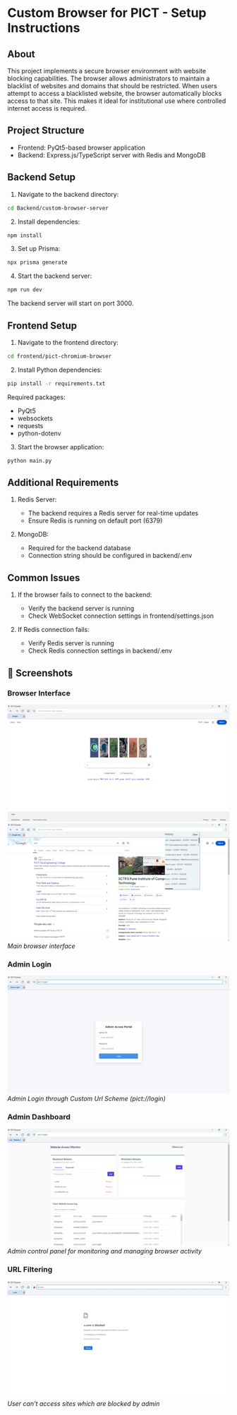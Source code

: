 # Custom Browser for PICT - Setup Instructions
## About
This project implements a secure browser environment with website blocking capabilities. The browser allows administrators to maintain a blacklist of websites and domains that should be restricted. When users attempt to access a blacklisted website, the browser automatically blocks access to that site. This makes it ideal for institutional use where controlled internet access is required.
## Project Structure
- Frontend: PyQt5-based browser application
- Backend: Express.js/TypeScript server with Redis and MongoDB

## Backend Setup

1. Navigate to the backend directory:
```bash
cd Backend/custom-browser-server
```

2. Install dependencies:
```bash
npm install
```

3. Set up Prisma:
```bash
npx prisma generate
```

4. Start the backend server:
```bash
npm run dev
```

The backend server will start on port 3000.

## Frontend Setup

1. Navigate to the frontend directory:
```bash
cd frontend/pict-chromium-browser
```

2. Install Python dependencies:
```bash
pip install -r requirements.txt
```

Required packages:
- PyQt5
- websockets
- requests
- python-dotenv

3. Start the browser application:
```bash
python main.py
```

## Additional Requirements

1. Redis Server:
   - The backend requires a Redis server for real-time updates
   - Ensure Redis is running on default port (6379)

2. MongoDB:
   - Required for the backend database
   - Connection string should be configured in backend/.env


## Common Issues

1. If the browser fails to connect to the backend:
   - Verify the backend server is running
   - Check WebSocket connection settings in frontend/settings.json

2. If Redis connection fails:
   - Verify Redis server is running
   - Check Redis connection settings in backend/.env

## 📸 Screenshots

### Browser Interface
![Browser UI](Screenshots/Picture1.png)
![Browser UI](Screenshots/Picture2.png)
*Main browser interface*

### Admin Login
![Browser UI](Screenshots/Picture4.png)
*Admin Login through Custom Url Scheme (pict://login)*

### Admin Dashboard
![Browser UI](Screenshots/Picture5.png)
*Admin control panel for monitoring and managing browser activity*

### URL Filtering
![Browser UI](Screenshots/Picture3.png)
*User can't access sites which are blocked by admin*


